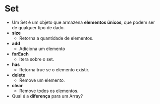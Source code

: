 # Set

- Um Set é um objeto que armazena **elementos únicos**, que podem ser de qualquer tipo de dado.
- **size**
  - Retorna a quantidade de elementos.
- **add**
  - Adiciona um elemento
- **forEach**
  - Itera sobre o set.
- **has**
  - Retorna true se o elemento existir.
- **delete**
  - Remove um elemento.
- **clear**
  - Remove todos os elementos.
- Qual é a **diferença** para um Array?